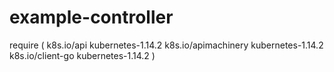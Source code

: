 # example-controller


require (
k8s.io/api kubernetes-1.14.2
k8s.io/apimachinery kubernetes-1.14.2
k8s.io/client-go kubernetes-1.14.2
)
